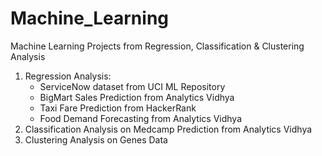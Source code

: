 # Machine_Learning
Machine Learning Projects from Regression, Classification &amp; Clustering Analysis

1. Regression Analysis:
   - ServiceNow dataset from UCI ML Repository
   - BigMart Sales Prediction from Analytics Vidhya
   - Taxi Fare Prediction from HackerRank
   - Food Demand Forecasting from Analytics Vidhya
2. Classification Analysis on Medcamp Prediction from Analytics Vidhya
3. Clustering Analysis on Genes Data
